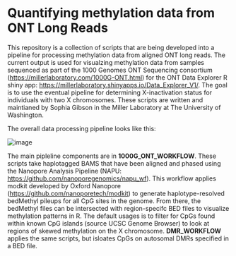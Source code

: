 # Quantifying methylation data from ONT Long Reads
This repository is a collection of scripts that are being developed into a pipeline for processing methylation data from aligned ONT long reads. The current output is used for visualzing methylation data from samples sequenced as part of the 1000 Genomes ONT Sequencing consortium (https://millerlaboratory.com/1000G-ONT.html) for the ONT Data Explorer R shiny app: https://millerlaboratory.shinyapps.io/Data_Explorer_V1/. The goal is to use the eventual pipeline for determining X-inactivation status for individuals with two X chromosomes. These scripts are written and maintianed by Sophia Gibson in the Miller Laboratory at The University of Washington.

The overall data processing pipeline looks like this:

![image](https://github.com/millerlaboratory/quant_methylation/assets/73716087/36f1ad19-2bc3-4f44-8c87-001cdac3c9f7)


The main pipleline components are in **1000G_ONT_WORKFLOW**. These scripts take haplotagged BAMS that have been aligned and phased using the Nanopore Analysis Pipeline (NAPU: https://github.com/nanoporegenomics/napu_wf). This workflow applies modkit developed by Oxford Nanopore (https://github.com/nanoporetech/modkit) to generate haplotype-resolved bedMethyl pileups for all CpG sites in the genome. From there, the bedMethyl files can be intersected with region-specifc BED files to visualize methylation patterns in R. The default usages is to filter for CpGs found within known CpG islands (source UCSC Genome Browser) to look at regions of skewed methylation on the X chromosome. **DMR_WORKFLOW** applies the same scripts, but isloates CpGs on autosomal DMRs specified in a BED file.
